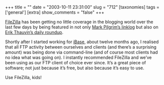 +++
title = ""
date = "2003-10-11 23:31:00"
slug = "712"
[taxonomies]
tags = ['general']
[extra]
show_comments = "false"
+++

[FileZilla](http://sourceforge.net/projects/filezilla/) has been getting no little coverage in the blogging world over the last few days by being featured in not only [Mark Pilgrim’s linklog](http://diveintomark.org) but also on [Erik Thauvin’s daily roundup](http://www.thauvin.net/blog/).

Shortly after I started working for [iBase](http://www.ibase.com), about twelve months ago, I realised that all FTP activity between ourselves and clients (and there’s a surprising amount) was being done via command-line (and of course most clients had no idea what was going on). I instantly recommended FileZilla and we’ve been using as our FTP client of choice ever since. It’s a great piece of software; not just because it’s free, but also because it’s easy to use.

Use FileZilla, kids!
